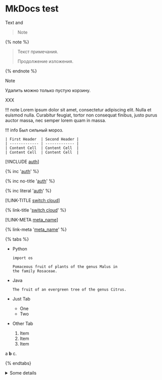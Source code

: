 # MkDocs test

Text and
> Note


{% note %}
> Текст примечания.
> 
> Продолжение изложения.

{% endnote %}

> [!NOTE]
>
> Удалить можно только пустую корзину.
>
> XXX

!!! note
    Lorem ipsum dolor sit amet, consectetur adipiscing elit. Nulla et euismod
    nulla. Curabitur feugiat, tortor non consequat finibus, justo purus auctor
    massa, nec semper lorem quam in massa.


!!! info
    Был сильный мороз.
           
    | First Header  | Second Header |
    | ------------- | ------------- |
    | Content Cell  | Content Cell  |
    | Content Cell  | Content Cell  |




[!INCLUDE [auth](../../_includes/authentication.md)]

{% inc '[auth](../../_includes/authentication.md)' %} 

{% inc no-title '[auth](../../_includes/authentication.md)' %}

{% inc literal '[auth](../../_includes/authentication.md)' %}




[!LINK-TITLE [switch cloud](cloud/switch-cloud.md)]

{% link-title '[switch cloud](cloud/switch-cloud.md)' %}

[!LINK-META [meta_name](cloud/switch-cloud.md)]

{% link-meta '[meta_name](cloud/switch-cloud.md)' %}


{% tabs %}

- Python
  ```
  import os

  Pomaceous fruit of plants of the genus Malus in
  the family Rosaceae.
  ```

- Java
  ```
  The fruit of an evergreen tree of the genus Citrus.
  ```

- Just Tab
  - One
  - Two

- Other Tab
  1. Item
  1. Item
  1. Item

a **b** c.

{% endtabs}

<details>
  <summary>Some details</summary>
  <p>More info about the details.</p>
  a **b** c.
</details>
